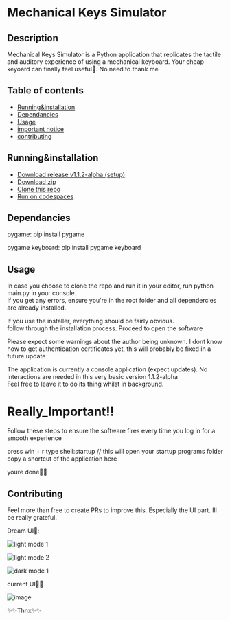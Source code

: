 
# Mechanical Keys Simulator

## Description
Mechanical Keys Simulator is a Python application that replicates the tactile and auditory experience of using a mechanical keyboard.
Your cheap keyoard can finally feel useful🙂. No need to thank me

## Table of contents

- [Running&installation](#Running&installation)
- [Dependancies](#Dependancies)
- [Usage](#usage)
- [important notice](#Really_Important!!)
- [contributing](#contributing)

## Running&installation

- [Download release v1.1.2-alpha (setup)](https://github.com/VictorCodebase/mechanical-keyboard-simulator/releases/download/v1.1.2-alpha/MechanicalKeysSim_Setup_build_v1.1.2_Win.exe)
- [Download zip](https://github.com/VictorCodebase/mechanical-keyboard-simulator/archive/refs/tags/v1.1.2-alpha.zip)
- [Clone this repo](https://github.com/VictorCodebase/mechanical-keyboard-simulator.git)
- [Run on codespaces](https://github.com/VictorCodebase/mechanical-keyboard-simulator?openIn=GitHub%20Codespaces)

## Dependancies

pygame: pip install pygame  

pygame keyboard: pip install pygame keyboard

## Usage

In case you choose to clone the repo and run it in your editor, run python main.py in your console.  
If you get any errors, ensure you're in the root folder and all dependercies are already installed.

If you use the installer, everything should be fairly obvious.  
follow through the installation process. Proceed to open the software  

Please expect some warnings about the author being unknown. I dont know how to get authentication certificates yet, this will probably be fixed in a future update

The application is currently a console application (expect updates). No interactions are needed in this very basic version 1.1.2-alpha  
Feel free to leave it to do its thing whilst in background.



# Really_Important!!
Follow these steps to ensure the software fires every time you log in for a smooth experience

press win + r
type shell:startup // this will open your startup programs folder
copy a shortcut of the application here

youre done🎉🎉

## Contributing

Feel more than free to create PRs to improve this. Especially the UI part. Ill be really grateful.  

Dream UI💫:


![light mode 1](https://github.com/VictorCodebase/mechanical-keyboard-simulator/assets/135356007/cb0fdd72-dd9f-4314-9860-7eda4ede14b2)


![light mode 2](https://github.com/VictorCodebase/mechanical-keyboard-simulator/assets/135356007/5b4b0ff6-f89a-4ccc-b520-f53659a53191)


![dark mode 1](https://github.com/VictorCodebase/mechanical-keyboard-simulator/assets/135356007/7ece23ca-dfb2-4758-97be-64fdda5da875)


current UI🤡🤡  

![image](https://github.com/VictorCodebase/mechanical-keyboard-simulator/assets/135356007/6d4a0e7b-178d-4f35-88a7-58324834c1b5)



✨✨Thnx✨✨

